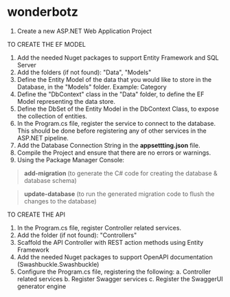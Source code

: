 # wonderbotz


1. Create a new ASP.NET Web Application Project

TO CREATE THE EF MODEL
1. Add the needed Nuget packages to support Entity Framework and SQL Server
2. Add the folders (if not found): "Data", "Models"
3. Define the Entity Model of the data that you would like to store in the Database, in the "Models" folder.  Example: Category
4. Define the "DbContext" class in the "Data" folder, to define the EF Model representing the data store.
5. Define the DbSet<T> of the Entity Model in the DbContext Class, to expose the collection of entities.
6. In the Program.cs file, register the service to connect to the database.  This should be done before registering any of other services in the ASP.NET pipeline.
7. Add the Database Connection String in the **appsettting.json** file. 
8. Compile the Project and ensure that there are no errors or warnings.
9. Using the Package Manager Console:

  > **add-migration <name>**  (to generate the C# code for creating the database & database schema)

  > **update-database**	(to run the generated migration code to flush the changes to the database)


TO CREATE THE API
1. In the Program.cs file, register Controller related services.
2. Add the folder (if not found): "Controllers"
3. Scaffold the API Controller with REST action methods using Entity Framework
4. Add the needed Nuget packages to support OpenAPI documentation (Swashbuckle.Swashbuckle)
5. Configure the Program.cs file, registering the following:
	a. Controller related services
	b. Register Swagger services
	c. Register the SwaggerUI generator engine


